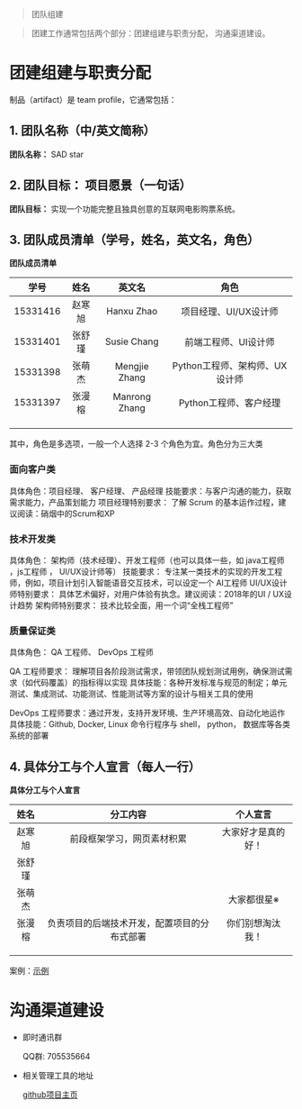 > 团队组建

> 团建工作通常包括两个部分：团建组建与职责分配， 沟通渠道建设。

# 团建组建与职责分配

制品（artifact）是 team profile，它通常包括：

## 1. 团队名称（中/英文简称）

**团队名称：** SAD star

## 2. 团队目标： 项目愿景（一句话）

**团队目标：** 实现一个功能完整且独具创意的互联网电影购票系统。

## 3. 团队成员清单（学号，姓名，英文名，角色）

**团队成员清单**

| 学号 | 姓名 | 英文名 | 角色 | 
| :--: | :--: | :--: | :--: |
| 15331416 | 赵寒旭 | Hanxu Zhao | 项目经理、UI/UX设计师|  
|15331401|张舒瑾|Susie Chang|前端工程师、UI设计师|
| 15331398| 张萌杰 | Mengjie Zhang|Python工程师、架构师、UX设计师 |
| 15331397 | 张漫榕 | Manrong Zhang| Python工程师、客户经理 |
||||
||||
||||


其中，角色是多选项，一般一个人选择 2-3 个角色为宜。角色分为三大类 

### 面向客户类 

具体角色：项目经理、 客户经理、 产品经理
技能要求：与客户沟通的能力，获取需求能力，产品策划能力
项目经理特别要求： 了解 Scrum 的基本运作过程，建议阅读：硝烟中的Scrum和XP

### 技术开发类 

具体角色： 架构师（技术经理）、开发工程师（也可以具体一些，如 java工程师 ，js工程师 ， UI/UX设计师等）
技能要求： 专注某一类技术的实现的开发工程师，例如，项目计划引入智能语音交互技术，可以设定一个 AI工程师
UI/UX设计师特别要求： 具体艺术偏好，对用户体验有执念。建议阅读：2018年的UI / UX设计趋势
架构师特别要求： 技术比较全面，用一个词“全栈工程师”

### 质量保证类 

具体角色： QA 工程师、 DevOps 工程师

QA 工程师要求： 理解项目各阶段测试需求，带领团队规划测试用例，确保测试需求（如代码覆盖）的指标得以实现 
具体技能：各种开发标准与规范的制定；单元测试、集成测试、功能测试、性能测试等方案的设计与相关工具的使用

DevOps 工程师要求：通过开发，支持开发环境、生产环境高效、自动化地运作 
具体技能：Github, Docker, Linux 命令行程序与 shell， python， 数据库等各类系统的部署

## 4. 具体分工与个人宣言（每人一行）

**具体分工与个人宣言**

| 姓名 | 分工内容 | 个人宣言 |
| :--: | :--: | :--: |
|赵寒旭| 前段框架学习，网页素材积累|大家好才是真的好！|
|张舒瑾|||
|张萌杰|| 大家都很星※ |
|张漫榕| 负责项目的后端技术开发，配置项目的分布式部署| 你们别想淘汰我！|
|||
|||
|||

案例：[示例](https://github.com/HYPJUDY/movie-ticket-and-service-website/blob/master/documents/2_team_profile.md)

# 沟通渠道建设

- 即时通讯群

    QQ群: 705535664


- 相关管理工具的地址
    
    [github项目主页](https://softwaresad.github.io/Dashboard/)





